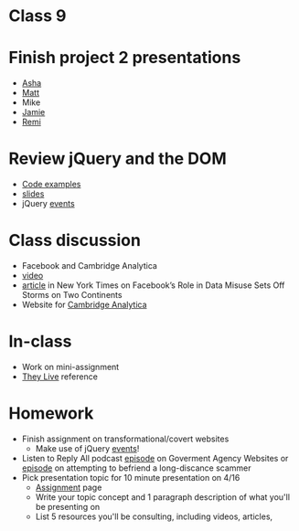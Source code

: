 # Class 9

# Finish project 2 presentations
* [Asha](http://storm.usc.edu/~asharao/project2.html)
* [Matt](http://storm.usc.edu/~mhanisch/twine/landing_page/index.html)
* Mike
* [Jamie](http://storm.usc.edu/~jamieali/assignment2/landingpage2.html)
* [Remi](http://storm.usc.edu/~rwedin/projects.html)

# Review jQuery and the DOM
* [Code examples](https://github.com/lee2sman/reading-and-writing-the-web/tree/master/classes/class7_code/jQuery_code)
* [slides](https://github.com/lee2sman/reading-and-writing-the-web/blob/master/slides/jquery.pdf)
* jQuery [events](https://www.w3schools.com/jquery/jquery_events.asp)

# Class discussion
* Facebook and Cambridge Analytica
* [video](https://www.nytimes.com/video/technology/100000005811544/why-leaving-facebook-doesnt-always-mean-quitting-facebook.html)
* [article](https://www.nytimes.com/2018/03/18/us/cambridge-analytica-facebook-privacy-data.html) in New York Times on Facebook’s Role in Data Misuse Sets Off Storms on Two Continents
* Website for [Cambridge Analytica](https://cambridgeanalytica.org/)

# In-class
* Work on mini-assignment
* [They Live](https://www.youtube.com/watch?v=JI8AMRbqY6w) reference

# Homework
* Finish assignment on transformational/covert websites
	* Make use of jQuery [events](https://www.w3schools.com/jquery/jquery_events.asp)!
* Listen to Reply All podcast [episode](https://www.gimletmedia.com/reply-all/34-dmv-nation) on Goverment Agency Websites or [episode](https://www.gimletmedia.com/reply-all/long-distance) on attempting to befriend a long-discance scammer
* Pick presentation topic for 10 minute presentation on 4/16
	* [Assignment](../projects/presentations.md) page
	* Write your topic concept and 1 paragraph description of what you'll be presenting on
	* List 5 resources you'll be consulting, including videos, articles, 
